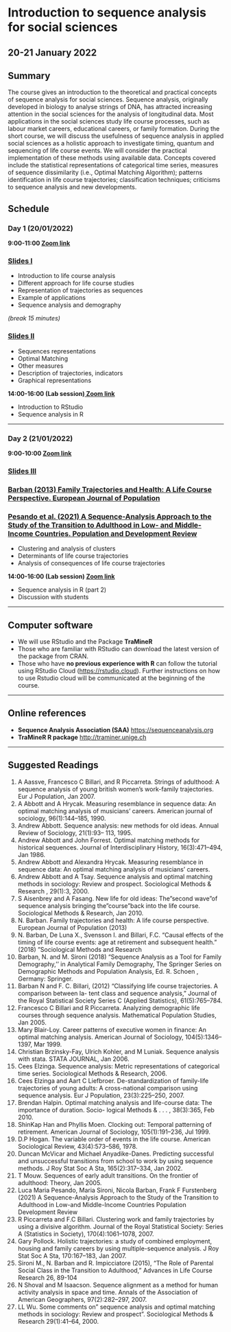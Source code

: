 # Introduction to sequence analysis for social sciences
## 20-21 January 2022

## Summary
The course gives an introduction to the theoretical and practical concepts of sequence analysis for social sciences. Sequence analysis, originally developed in biology to analyse strings of DNA, has attracted increasing attention in the social sciences for the analysis of longitudinal data. Most applications in the social sciences study life course processes, such as labour market careers, educational careers, or family formation. During the short course, we will discuss the usefulness of sequence analysis in applied social sciences as a holistic approach to investigate timing, quantum and sequencing of life course events. We will consider the practical implementation of these methods using available data. Concepts covered include the statistical representations of categorical time series, measures of sequence dissimilarity (i.e., Optimal Matching Algorithm); patterns identification in life course trajectories; classification techniques; criticisms to sequence analysis and new developments. 

## Schedule

### Day 1 (20/01/2022)

**9:00-11:00 [ Zoom link](https://unibo.zoom.us/j/92861666359?pwd=K2hWc25adk9JQlRYZEc0RHpEdzN1UT09)**

### [Slides I](/Lecture1/lecture1.html)
* Introduction to life course analysis
* Different approach for life course studies
* Representation of trajectories as sequences
* Example of applications
* Sequence analysis and demography

*(break 15 minutes)*

### [Slides II](/Lecture2/lecture2.pdf)
 * Sequences representations
 * Optimal Matching
 * Other measures
 * Description of trajectories, indicators 
 * Graphical representations 



**14:00-16:00 (Lab session)[ Zoom link ](https://unibo.zoom.us/j/98328688737?pwd=RWVJUytrTUFaQmhCVE9tb0lQZkJTUT09)**

* Introduction  to RStudio
* Sequence analysis in R 

---
### Day 2 (21/01/2022)

**9:00-10:00 [ Zoom link ](https://unibo.zoom.us/j/97873746960?pwd=TmFWWDFpSEZzM2pKRWdDVHpvQXZqQT09)**

### [Slides III](/Lecture3/lecture3.pdf)

### [Barban (2013) Family Trajectories and Health: A Life Course Perspective. European Journal of Population](Barban2013_Article_FamilyTrajectoriesAndHealthALi.pdf)
### [Pesando et al. (2021) A Sequence-Analysis Approach to the Study of the Transition to Adulthood in Low- and Middle-Income Countries. Population and Development Review ](https://discovery.ucl.ac.uk/id/eprint/10131560/1/padr.12425.pdf)
* Clustering and analysis of clusters
* Determinants of life course trajectories
* Analysis of consequences of life course trajectories 


**14:00-16:00 (Lab session)  [ Zoom link](https://unibo.zoom.us/j/92518912061?pwd=RjU4ZSt0Zmc2bDJZWnZZLzNERmdPUT09)**
* Sequence analysis in R (part 2)
* Discussion with students

---



## Computer software


* We will use RStudio and the Package **TraMineR**
* Those who are familiar with RStudio can  download the latest version of the package from CRAN.
* Those who have **no previous experience with R** can follow the tutorial using RStudio Cloud (https://rstudio.cloud). Further instructions on how to use Rstudio cloud will be communicated at the beginning of the course. 
---

## Online references

* **Sequence Analysis Association (SAA)** https://sequenceanalysis.org
* **TraMineR R package** http://traminer.unige.ch
---
## Suggested Readings

1.	A Aassve, Francesco C Billari, and R Piccarreta. Strings of adulthood: A sequence analysis of young british women’s work-family trajectories. Eur J Population, Jan 2007. 
2.	A Abbott and A Hrycak. Measuring resemblance in sequence data: An optimal matching analysis of musicians’ careers. American journal of sociology, 96(1):144–185, 1990. 
3.	Andrew Abbott. Sequence analysis: new methods for old ideas. Annual Review of Sociology, 21(1):93– 113, 1995. 
4.	Andrew Abbott and John Forrest. Optimal matching methods for historical sequences. Journal of Interdisciplinary History, 16(3):471–494, Jan 1986. 
5.	Andrew Abbott and Alexandra Hrycak. Measuring resemblance in sequence data: An optimal matching analysis of musicians’ careers. 
6.	Andrew Abbott and A Tsay. Sequence analysis and optimal matching methods in sociology: Review and prospect. Sociological Methods & Research , 29(1):3, 2000. 
7.	S Aisenbrey and A Fasang. New life for old ideas: The”second wave”of sequence analysis bringing the”course”back into the life course. Sociological Methods & Research, Jan 2010. 
8. N. Barban. Family trajectories and health: A life course perspective. European Journal of Population (2013)
9. N. Barban, De Luna X., Svensson I. and Billari, F.C. “Causal effects of the timing of life course events: age at retirement and subsequent health.” (2018) ”Sociological Methods and Research 
10. Barban, N. and M. Sironi (2018) “Sequence Analysis as a Tool for Family Demography,’’ in Analytical Family Demography, The Springer Series on Demographic Methods and Population Analysis, Ed. R. Schoen , Germany: Springer.
11. Barban N and F. C. Billari, (2012) “Classifying life course trajectories. A comparison between la- tent class and sequence analysis,” Journal of the Royal Statistical Society Series C (Applied Statistics), 61(5):765–784.
12.	Francesco C Billari and R Piccarreta. Analyzing demographic life courses through sequence analysis. Mathematical Population Studies, Jan 2005. 
13.	Mary Blair-Loy. Career patterns of executive women in finance: An optimal matching analysis. American Journal of Sociology, 104(5):1346–1397, Mar 1999. 
14.	Christian Brzinsky-Fay, Ulrich Kohler, and M Luniak. Sequence analysis with stata. STATA JOURNAL, Jan 2006. 
15.	Cees Elzinga. Sequence analysis: Metric representations of categorical time series. Sociological Methods & Research,  2006. 
16.	Cees Elzinga and Aart C Liefbroer. De-standardization of family-life trajectories of young adults: A cross-national comparison using sequence analysis. Eur J Population, 23(3):225–250, 2007. 
17.	Brendan Halpin. Optimal matching analysis and life-course data: The importance of duration. Socio- logical Methods & . . . , 38(3):365, Feb 2010. 
18.	ShinKap Han and Phyllis Moen. Clocking out: Temporal patterning of retirement. American Journal of Sociology, 105(1):191–236, Jul 1999. 
19.	D.P Hogan. The variable order of events in the life course. American Sociological Review, 43(4):573–586, 1978. 
20.	Duncan McVicar and Michael Anyadike-Danes. Predicting successful and unsuccessful transitions from school to work by using sequence methods. J Roy Stat Soc A Sta, 165(2):317–334, Jan 2002. 
21.	T Mouw. Sequences of early adult transitions. On the frontier of adulthood: Theory, Jan 2005. 
22. Luca Maria Pesando, Maria Sironi, Nicola Barban, Frank F Furstenberg (2021) A Sequence-Analysis Approach to the Study of the Transition to Adulthood in Low-and Middle-Income Countries Population Development Review
23.	R Piccarreta and F.C Billari. Clustering work and family trajectories by using a divisive algorithm. 
Journal of the Royal Statistical Society: Series A (Statistics in Society), 170(4):1061–1078, 2007. 
24.	Gary Pollock. Holistic trajectories: a study of combined employment, housing and family careers by 
using multiple-sequence analysis. J Roy Stat Soc A Sta, 170:167–183, Jan 2007. 
25. Sironi M., N. Barban and R. Impicciatore (2015), “The Role of Parental Social Class in the Transition to Adulthood,” Advances in Life Course Research 26, 89-104
26.	N Shoval and M Isaacson. Sequence alignment as a method for human activity analysis in space and 
time. Annals of the Association of American Geographers, 97(2):282–297, 2007. 
27.  LL Wu. Some comments on” sequence analysis and optimal matching methods in sociology: Review 
and prospect”. Sociological Methods & Research 29(1):41–64, 2000. 





